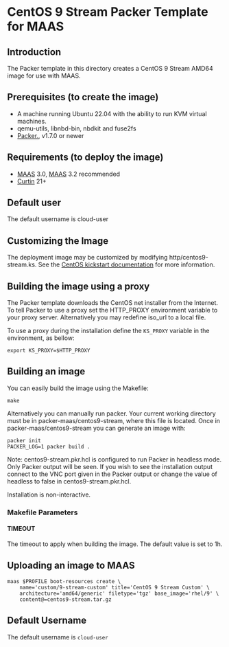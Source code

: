 # CentOS 9 Stream Packer Template for MAAS

## Introduction

The Packer template in this directory creates a CentOS 9 Stream AMD64 image for use
with MAAS.

## Prerequisites (to create the image)

* A machine running Ubuntu 22.04 with the ability to run KVM virtual machines.
* qemu-utils, libnbd-bin, nbdkit and fuse2fs
* [Packer.](https://www.packer.io/intro/getting-started/install.html), v1.7.0 or newer

## Requirements (to deploy the image)

* [MAAS](https://maas.io) 3.0, [MAAS](https://maas.io) 3.2 recommended
* [Curtin](https://launchpad.net/curtin) 21+

## Default user

The default username is cloud-user

## Customizing the Image

The deployment image may be customized by modifying http/centos9-stream.ks. See the [CentOS kickstart documentation](https://docs.centos.org/en-US/centos/install-guide/Kickstart2/) for more information.

## Building the image using a proxy

The Packer template downloads the CentOS net installer from the Internet. To
tell Packer to use a proxy set the HTTP_PROXY environment variable to your proxy
server. Alternatively you may redefine iso_url to a local file.

To use a proxy during the installation define the `KS_PROXY` variable in the
environment, as bellow:

```shell
export KS_PROXY=$HTTP_PROXY
```

## Building an image

You can easily build the image using the Makefile:

```shell
make
```

Alternatively you can manually run packer. Your current working directory must
be in packer-maas/centos9-stream, where this file is located. Once in
packer-maas/centos9-stream you can generate an image with:

```shell
packer init
PACKER_LOG=1 packer build .
```

Note: centos9-stream.pkr.hcl is configured to run Packer in headless mode. Only Packer
output will be seen. If you wish to see the installation output connect to the
VNC port given in the Packer output or change the value of headless to false in
centos9-stream.pkr.hcl.

Installation is non-interactive.

### Makefile Parameters

#### TIMEOUT

The timeout to apply when building the image. The default value is set to 1h.

## Uploading an image to MAAS

```shell
maas $PROFILE boot-resources create \
    name='custom/9-stream-custom' title='CentOS 9 Stream Custom' \
    architecture='amd64/generic' filetype='tgz' base_image='rhel/9' \
    content@=centos9-stream.tar.gz
```

## Default Username

The default username is ```cloud-user```

